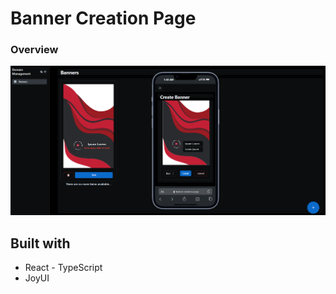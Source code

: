 # Banner Creation Page

### Overview

![](./public/Desktop-Mobile.png)

## Built with

- React - TypeScript
- JoyUI

